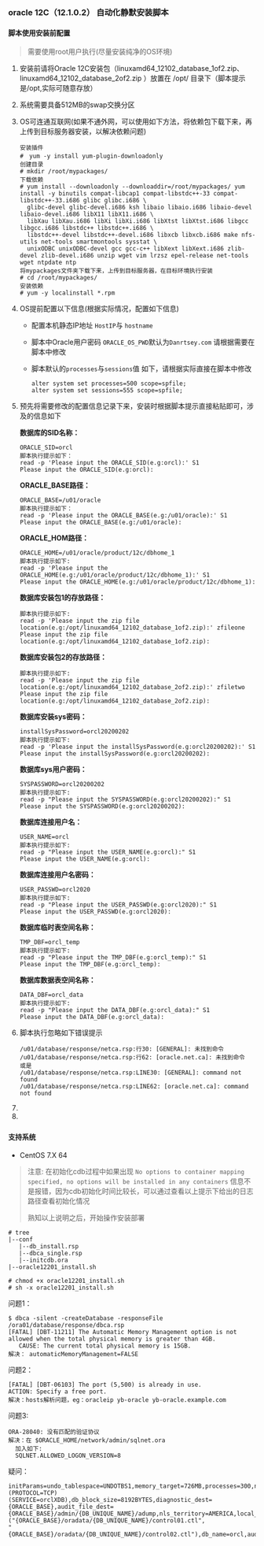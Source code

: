 ### oracle 12C（12.1.0.2） 自动化静默安装脚本

#### 脚本使用安装前配置

> 需要使用root用户执行(尽量安装纯净的OS环境)

1. 安装前请将Oracle 12C安装包（linuxamd64_12102_database_1of2.zip、 linuxamd64_12102_database_2of2.zip ）放置在 /opt/ 目录下（脚本提示是/opt,实际可随意存放）

2. 系统需要具备512MB的swap交换分区

3. OS可连通互联网(如果不通外网，可以使用如下方法，将依赖包下载下来，再上传到目标服务器安装，以解决依赖问题)

   ```shell
   安装插件
   #　yum -y install yum-plugin-downloadonly
   创建目录
   # mkdir /root/mypackages/
   下载依赖
   # yum install --downloadonly --downloaddir=/root/mypackages/ yum install -y binutils compat-libcap1 compat-libstdc++-33 compat-libstdc++-33.i686 glibc glibc.i686 \
     glibc-devel glibc-devel.i686 ksh libaio libaio.i686 libaio-devel libaio-devel.i686 libX11 libX11.i686 \
     libXau libXau.i686 libXi libXi.i686 libXtst libXtst.i686 libgcc libgcc.i686 libstdc++ libstdc++.i686 \
     libstdc++-devel libstdc++-devel.i686 libxcb libxcb.i686 make nfs-utils net-tools smartmontools sysstat \
     unixODBC unixODBC-devel gcc gcc-c++ libXext libXext.i686 zlib-devel zlib-devel.i686 unzip wget vim lrzsz epel-release net-tools wget ntpdate ntp
   将mypackages文件夹下载下来，上传到目标服务器，在目标环境执行安装
   # cd /root/mypackages/
   安装依赖
   # yum -y localinstall *.rpm
   ```

   

4. OS提前配置以下信息(根据实际情况，配置如下信息)

   - 配置本机静态IP地址 `HostIP`与 `hostname`

   - 脚本中Oracle用户密码 `ORACLE_OS_PWD`默认为`Danrtsey.com` 请根据需要在脚本中修改

   - 脚本默认的`processes`与`sessions`值 如下，请根据实际直接在脚本中修改

     ```shell
     alter system set processes=500 scope=spfile;
     alter system set sessions=555 scope=spfile;
     ```

     

5. 预先将需要修改的配置信息记录下来，安装时根据脚本提示直接粘贴即可，涉及的信息如下

   **数据库的SID名称：**

   ```shell
   ORACLE_SID=orcl
   脚本执行提示如下：
   read -p 'Please input the ORACLE_SID(e.g:orcl):' S1
   Please input the ORACLE_SID(e.g:orcl):
   ```

   **ORACLE_BASE路径：**

   ```shell
   ORACLE_BASE=/u01/oracle
   脚本执行提示如下：
   read -p 'Please input the ORACLE_BASE(e.g:/u01/oracle):' S1
   Please input the ORACLE_BASE(e.g:/u01/oracle):
   ```

   **ORACLE_HOM路径：**

   ```shell
   ORACLE_HOME=/u01/oracle/product/12c/dbhome_1
   脚本执行提示如下:
   read -p 'Please input the ORACLE_HOME(e.g:/u01/oracle/product/12c/dbhome_1):' S1
   Please input the ORACLE_HOME(e.g:/u01/oracle/product/12c/dbhome_1):
   ```

   **数据库安装包1的存放路径：**

   ```shel
   脚本执行提示如下:
   read -p 'Please input the zip file location(e.g:/opt/linuxamd64_12102_database_1of2.zip):' zfileone
   Please input the zip file location(e.g:/opt/linuxamd64_12102_database_1of2.zip):
   ```

   **数据库安装包2的存放路径：**

   ```shell
   脚本执行提示如下:
   read -p 'Please input the zip file location(e.g:/opt/linuxamd64_12102_database_2of2.zip):' zfiletwo
   Please input the zip file location(e.g:/opt/linuxamd64_12102_database_2of2.zip):
   ```

   **数据库安装sys密码：**

   ```shell
   installSysPassword=orcl20200202
   脚本执行提示如下:
   read -p 'Please input the installSysPassword(e.g:orcl20200202):' S1
   Please input the installSysPassword(e.g:orcl20200202):
   ```

   **数据库sys用户密码：**

   ```shell
   SYSPASSWORD=orcl20200202
   脚本执行提示如下:
   read -p "Please input the SYSPASSWORD(e.g:orcl20200202):" S1
   Please input the SYSPASSWORD(e.g:orcl20200202):
   ```

   **数据库连接用户名：**

   ```shell
   USER_NAME=orcl
   脚本执行提示如下:
   read -p "Please input the USER_NAME(e.g:orcl):" S1
   Please input the USER_NAME(e.g:orcl):
   ```

   **数据库连接用户名密码：**

   ```shell
   USER_PASSWD=orcl2020
   脚本执行提示如下:
   read -p "Please input the USER_PASSWD(e.g:orcl2020):" S1
   Please input the USER_PASSWD(e.g:orcl2020):
   ```

   **数据库临时表空间名称：**

   ```shell
   TMP_DBF=orcl_temp
   脚本执行提示如下:
   read -p "Please input the TMP_DBF(e.g:orcl_temp):" S1
   Please input the TMP_DBF(e.g:orcl_temp):
   ```

   **数据库数据表空间名称：**

   ```shell
   DATA_DBF=orcl_data
   脚本执行提示如下:
   read -p "Please input the DATA_DBF(e.g:orcl_data):" S1
   Please input the DATA_DBF(e.g:orcl_data):
   ```

   

6. 脚本执行忽略如下错误提示

   ```shell
   /u01/database/response/netca.rsp:行30: [GENERAL]: 未找到命令
   /u01/database/response/netca.rsp:行62: [oracle.net.ca]: 未找到命令
   或是
   /u01/database/response/netca.rsp:LINE30: [GENERAL]: command not found
   /u01/database/response/netca.rsp:LINE62: [oracle.net.ca]: command not found
   ```

   

7. 

8. 

### 

#### 支持系统

- CentOS 7.X 64

> 注意: 在初始化cdb过程中如果出现 `No options to container mapping specified, no options will be installed in any containers` 信息不是报错，因为cdb初始化时间比较长，可以通过查看以上提示下给出的日志路径查看初始化情况
>
> 熟知以上说明之后，开始操作安装部署

```shell
# tree
|--conf
   |--db_install.rsp
   |--dbca_single.rsp
   |--initcdb.ora
|--oracle12201_install.sh

# chmod +x oracle12201_install.sh
# sh -x oracle12201_install.sh
```

问题1：

```shell
$ dbca -silent -createDatabase -responseFile /ora01/database/response/dbca.rsp
[FATAL] [DBT-11211] The Automatic Memory Management option is not allowed when the total physical memory is greater than 4GB.
   CAUSE: The current total physical memory is 15GB.
解决： automaticMemoryManagement=FALSE
```

问题2：

```shell
[FATAL] [DBT-06103] The port (5,500) is already in use.
ACTION: Specify a free port.
解决：hosts解析问题，eg：oracleip yb-oracle yb-oracle.example.com
```

问题3:

```shell
ORA-28040: 没有匹配的验证协议
解决：在 $ORACLE_HOME/network/admin/sqlnet.ora
  加入如下: 
  SQLNET.ALLOWED_LOGON_VERSION=8
```

疑问：

```shell
initParams=undo_tablespace=UNDOTBS1,memory_target=726MB,processes=300,nls_language=AMERICAN,dispatchers=(PROTOCOL=TCP) 
(SERVICE=orclXDB),db_block_size=8192BYTES,diagnostic_dest={ORACLE_BASE},audit_file_dest={ORACLE_BASE}/admin/{DB_UNIQUE_NAME}/adump,nls_territory=AMERICA,local_listener=LISTENER_ORCL,compatible=12.2.0,control_files=("{ORACLE_BASE}/oradata/{DB_UNIQUE_NAME}/control01.ctl", 
"{ORACLE_BASE}/oradata/{DB_UNIQUE_NAME}/control02.ctl"),db_name=orcl,audit_trail=db,remote_login_passwordfile=EXCLUSIVE,open_cursors=300
```


